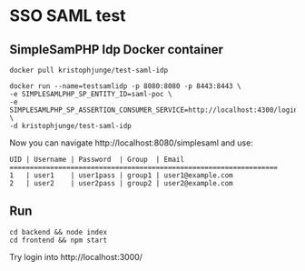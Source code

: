 # SSO SAML test

## SimpleSamPHP Idp Docker container
```
docker pull kristophjunge/test-saml-idp
```
```
docker run --name=testsamlidp -p 8080:8080 -p 8443:8443 \
-e SIMPLESAMLPHP_SP_ENTITY_ID=saml-poc \
-e SIMPLESAMLPHP_SP_ASSERTION_CONSUMER_SERVICE=http://localhost:4300/login/callback \
-d kristophjunge/test-saml-idp
```

Now you can navigate http://localhost:8080/simplesaml and use:
```
UID | Username | Password  | Group  | Email
==================================================================
1   | user1    | user1pass | group1 | user1@example.com 
2   | user2    | user2pass | group2 | user2@example.com
```

## Run
```
cd backend && node index
cd frontend && npm start
```

Try login into http://localhost:3000/